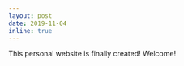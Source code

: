 ```yaml
---
layout: post
date: 2019-11-04
inline: true
---
```


This personal website is finally created! Welcome!
